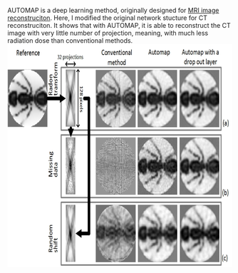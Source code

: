 AUTOMAP is a deep learning method, originally designed for [MRI image reconstruciton](https://www.nature.com/articles/nature25988). Here, I modified the original network stucture for CT reconstruciton. It shows that with AUTOMAP, it is able to reconstruct the CT image with very little number of projection, meaning, with much less radiation dose than conventional methods. <img src=automap.jpg height = 500>

